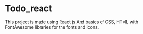 # Todo_react
This project is made using React js And basics of CSS, HTML with FontAwesome libraries for the fonts and icons. 
